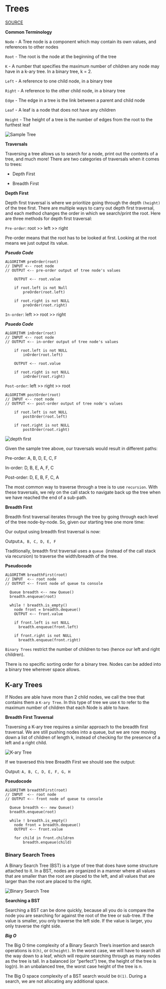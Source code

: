 # Trees

[SOURCE](https://codefellows.github.io/common_curriculum/data_structures_and_algorithms/Code_401/class-15/resources/Trees.html)

**Common Terminology**

`Node` - A Tree node is a component which may contain its own values, and references to other nodes

`Root` - The root is the node at the beginning of the tree

`K` - A number that specifies the maximum number of children any node may have in a k-ary tree. In a binary tree, k = 2.

`Left` - A reference to one child node, in a binary tree

`Right` - A reference to the other child node, in a binary tree

`Edge` - The edge in a tree is the link between a parent and child node

`Leaf` - A leaf is a node that does not have any children

`Height` - The height of a tree is the number of edges from the root to the furthest leaf

![Sample Tree](/images/BinaryTree1.png)

**Traversals**

Traversing a tree allows us to search for a node, print out the contents of a tree, and much more! There are two categories of traversals when it comes to trees:

* Depth First 

* Breadth First

**Depth First**

Depth first traversal is where we prioritize going through the depth `(height)` of the tree first. There are multiple ways to carry out depth first traversal, and each method changes the order in which we search/print the root. Here are three methods for depth first traversal:

`Pre-order`: root >> left >> right

Pre-order means that the root has to be looked at first. Looking at the root means we just output its value.

***Pseudo Code***

```
ALGORITHM preOrder(root)
// INPUT <-- root node
// OUTPUT <-- pre-order output of tree node's values

    OUTPUT <-- root.value

    if root.left is not Null
        preOrder(root.left)

    if root.right is not NULL
        preOrder(root.right)
```


`In-order`: left >> root >> right

***Psuedo Code***

```
ALGORITHM inOrder(root)
// INPUT <-- root node
// OUTPUT <-- in-order output of tree node's values

    if root.left is not NULL
        inOrder(root.left)

    OUTPUT <-- root.value

    if root.right is not NULL
        inOrder(root.right)
```

`Post-order`: left >> right >> root

```
ALGORITHM postOrder(root)
// INPUT <-- root node
// OUTPUT <-- post-order output of tree node's values

    if root.left is not NULL
        postOrder(root.left)

    if root.right is not NULL
        postOrder(root.right)

```

![depth first](/images/tree-example.png)

Given the sample tree above, our traversals would result in different paths:

Pre-order: A, B, D, E, C, F

In-order: D, B, E, A, F, C

Post-order: D, E, B, F, C, A

The most common way to traverse through a tree is to use `recursion`. With these traversals, we rely on the call stack to navigate back up the tree when we have reached the end of a sub-path.

**Breadth First**

Breadth first traversal iterates through the tree by going through each level of the tree node-by-node. So, given our starting tree one more time:

Our output using breadth first traversal is now:

Output:`A, B, C, D, E, F`

Traditionally, breadth first traversal uses a `queue `(instead of the call stack via recursion) to traverse the width/breadth of the tree.

**Pseudocode**

```
ALGORITHM breadthFirst(root)
// INPUT  <-- root node
// OUTPUT <-- front node of queue to console

  Queue breadth <-- new Queue()
  breadth.enqueue(root)

  while ! breadth.is_empty()
    node front = breadth.dequeue()
    OUTPUT <-- front.value

    if front.left is not NULL
      breadth.enqueue(front.left)

    if front.right is not NULL
      breadth.enqueue(front.right)
```

`Binary Trees` restrict the number of children to two (hence our left and right children).

There is no specific sorting order for a binary tree. Nodes can be added into a binary tree wherever space allows.

## K-ary Trees

If Nodes are able have more than 2 child nodes, we call the tree that contains them a `K-ary Tree`. In this type of tree we use `K` to refer to the maximum number of children that each Node is able to have.

**Breadth First Traversal**

Traversing a K-ary tree requires a similar approach to the breadth first traversal. We are still pushing nodes into a queue, but we are now moving down a list of children of length k, instead of checking for the presence of a left and a right child.

![K-ary Tree](/images/KaryTree1.png)

If we traversed this tree Breadth First we should see the output:

Output: `A, B, C, D, E, F, G, H`

**Pseudocode**

```
ALGORITHM breadthFirst(root)
// INPUT  <-- root node
// OUTPUT <-- front node of queue to console

  Queue breadth <-- new Queue()
  breadth.enqueue(root)

  while ! breadth.is_empty()
    node front = breadth.dequeue()
    OUTPUT <-- front.value

    for child in front.children
        breadth.enqueue(child)
```

### Binary Search Trees

A Binary Search Tree (BST) is a type of tree that does have some structure attached to it. In a BST, nodes are organized in a manner where all values that are smaller than the root are placed to the left, and all values that are larger than the root are placed to the right.

![Binary Search Tree](/images/BST1.png)

**Searching a BST**

Searching a BST can be done quickly, because all you do is compare the node you are searching for against the root of the tree or sub-tree. If the value is smaller, you only traverse the left side. If the value is larger, you only traverse the right side.

***Big O***

The Big O time complexity of a Binary Search Tree’s insertion and search operations is `O(h)`, or `O(height)`. In the worst case, we will have to search all the way down to a leaf, which will require searching through as many nodes as the tree is tall. In a balanced (or “perfect”) tree, the height of the tree is log(n). In an unbalanced tree, the worst case height of the tree is n.

The Big O space complexity of a BST search would be `O(1)`. During a search, we are not allocating any additional space.
